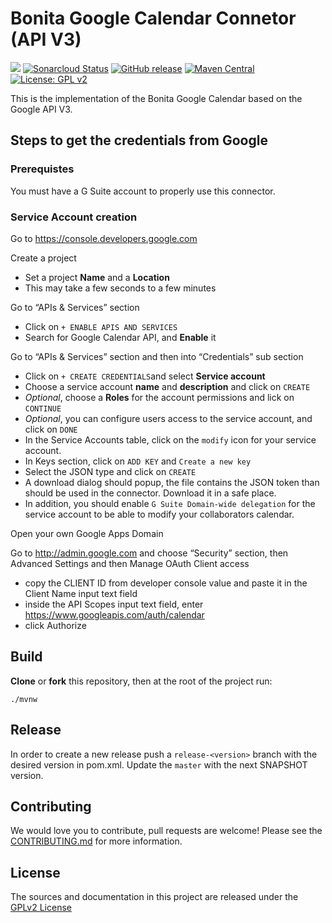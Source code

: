 # Bonita Google Calendar Connetor (API V3)
![](https://github.com/bonitasoft/bonita-connector-googlecalendar-V3/workflows/Build/badge.svg)
[![Sonarcloud Status](https://sonarcloud.io/api/project_badges/measure?project=bonitasoft_bonita-connector-googlecalendar-V3&metric=alert_status)](https://sonarcloud.io/dashboard?id=bonitasoft_bonita-connector-googlecalendar-V3)
[![GitHub release](https://img.shields.io/github/v/release/bonitasoft/bonita-connector-google-calendar-v3?color=blue&label=Release)](https://github.com/bonitasoft/bonita-connector-googlecalendar-V3/releases)
[![Maven Central](https://img.shields.io/maven-central/v/org.bonitasoft.connectors/bonita-connector-google-calendar-v3.svg?label=Maven%20Central&color=orange)](https://search.maven.org/search?q=g:%22org.bonitasoft.connectors%22%20AND%20a:%22bonita-connector-google-calendar-v3%22)
[![License: GPL v2](https://img.shields.io/badge/License-GPL%20v2-yellow.svg)](https://www.gnu.org/licenses/old-licenses/gpl-2.0.en.html)

This is the implementation of the Bonita Google Calendar based on the Google API V3.

## Steps to get the credentials from Google

### Prerequistes

You must have a G Suite account to properly use this connector.

### Service Account creation

Go to https://console.developers.google.com

Create a project
   - Set a project **Name** and a **Location**
   - This may take a few seconds to a few minutes

Go to “APIs & Services” section
   - Click on `+ ENABLE APIS AND SERVICES`
   - Search for Google Calendar API, and **Enable** it

Go to “APIs & Services” section and then into “Credentials” sub section

   - Click on `+ CREATE CREDENTIALS`and select **Service account**
   - Choose a service account **name** and **description** and click on `CREATE`
   - *Optional*, choose a **Roles** for the account permissions and lick on `CONTINUE`
   - *Optional*, you can configure users access to the service account, and click on `DONE`
   - In the Service Accounts table, click on the `modify` icon for your service account.
   - In Keys section, click on `ADD KEY` and `Create a new key`
   - Select the JSON type and click on `CREATE`
   - A download dialog should popup, the file contains the JSON token than should be used in the connector. Download it in a safe place.
   - In addition, you should enable `G Suite Domain-wide delegation` for the service account to be able to modify your collaborators calendar.

Open your own Google Apps Domain

Go to http://admin.google.com and choose “Security” section, then Advanced Settings and then Manage OAuth Client access

   - copy the CLIENT ID from developer console value and paste it in the Client Name input text field
   - inside the API Scopes input text field, enter https://www.googleapis.com/auth/calendar
   - click Authorize

## Build

__Clone__ or __fork__ this repository, then at the root of the project run:

`./mvnw`

## Release

In order to create a new release push a `release-<version>` branch with the desired version in pom.xml.
Update the `master` with the next SNAPSHOT version.

## Contributing

We would love you to contribute, pull requests are welcome! Please see the [CONTRIBUTING.md](CONTRIBUTING.md) for more information.

## License

The sources and documentation in this project are released under the [GPLv2 License](LICENSE)


